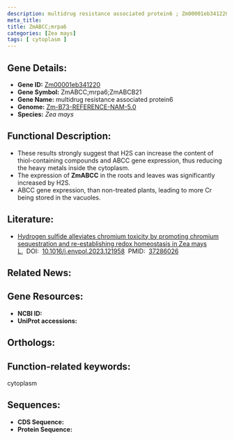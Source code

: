 ```yaml
---
description: multidrug resistance associated protein6 ; Zm00001eb341220 ; Zea mays
meta_title:
title: ZmABCC;mrpa6
categories: [Zea mays]
tags: [ cytoplasm ]
---
```


## Gene Details:
- **Gene ID:**	[Zm00001eb341220]()
- **Gene Symbol:** ZmABCC;mrpa6;ZmABCB21
- **Gene Name:** multidrug resistance associated protein6
- **Genome:** [Zm-B73-REFERENCE-NAM-5.0]()
- **Species:** *Zea mays*

## Functional Description:
   - These results strongly suggest that H2S can increase the content of thiol-containing compounds and ABCC gene expression, thus reducing the heavy metals inside the cytoplasm.
   - The expression of **ZmABCC** in the roots and leaves was significantly increased by H2S.
   - ABCC gene expression, than non-treated plants, leading to more Cr being stored in the vacuoles.

## Literature:
   - [Hydrogen sulfide alleviates chromium toxicity by promoting chromium sequestration and re-establishing redox homeostasis in Zea mays L.]( https://www.sciencedirect.com/science/article/pii/S0269749123009600?via%3Dihub)&nbsp;&nbsp;DOI:&nbsp;&nbsp;[10.1016/j.envpol.2023.121958](https://www.sciencedirect.com/science/article/pii/S0269749123009600?via%3Dihub)&nbsp;&nbsp;PMID:&nbsp;&nbsp;[37286026](https://pubmed.ncbi.nlm.nih.gov/37286026/)

## Related News:

## Gene Resources:
- **NCBI ID:** [](https://www.ncbi.nlm.nih.gov/gene/?term=)
- **UniProt accessions:** [](https://www.uniprot.org/uniprotkb//entry)

## Orthologs:

## Function-related keywords:
cytoplasm

## Sequences:
- **CDS Sequence:**
- **Protein Sequence:**
